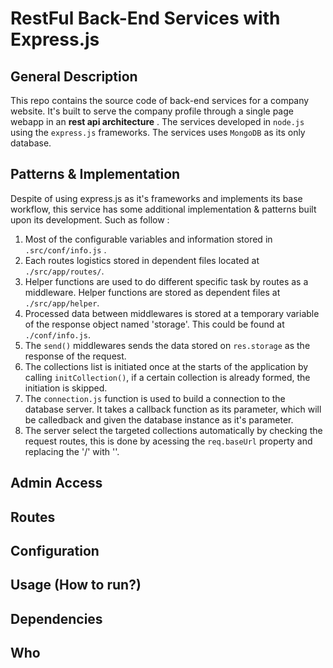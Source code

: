 # RestFul Back-End Services with Express.js

## General Description
This repo contains the source code of back-end services for a company website.  It's built to serve the company profile through a single page webapp in an **rest api architecture** . The services developed in ` node.js ` using the ` express.js ` frameworks. The services uses ` MongoDB ` as its only database. 

## Patterns & Implementation
Despite of using express.js as it's frameworks and implements its base workflow, this service has some additional implementation & patterns built upon its development. Such as follow :
1. Most of the configurable variables and information stored in ` .src/conf/info.js ` .
2. Each routes logistics stored in dependent files located at ` ./src/app/routes/ `. 
3. Helper functions are used to do different specific task by routes as a middleware. Helper functions are stored as dependent files at ` ./src/app/helper `.
4. Processed data between middlewares is stored at a temporary variable of the response object named 'storage'. This could be found at ` ./conf/info.js `.
5. The ` send() ` middlewares sends the data stored on ` res.storage ` as the response of the request.
6. The collections list is initiated once at the starts of the application by calling ` initCollection() `, if a certain collection is already formed, the initiation is skipped.
7. The ` connection.js ` function is used to build a connection to the database server. It takes a callback function as its parameter, which will be calledback and given the database instance as it's parameter.
8. The server select the targeted collections automatically by checking the request routes, this is done by acessing the ` req.baseUrl ` property and replacing the '/' with ''.

## Admin Access

## Routes

## Configuration

## Usage (How to run?)

## Dependencies

## Who

